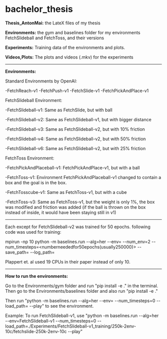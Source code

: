 # bachelor_thesis


**Thesis_AntonMai:** the LateX files of my thesis

**Environments:** the gym and baselines folder for my environments FetchSlideball and FetchToss, and their versions

**Experiments:** Training data of the environments and plots.

**Videos,Plots:** The plots and videos (.mkv) for the experiments

------------------------------------------------------------------------



**Environments:**

 Standard Environments by OpenAI:

  -FetchReach-v1
  -FetchPush-v1
  -FetchSlide-v1
  -FetchPickAndPlace-v1

 FetchSlideball Environment:
 
  -FetchSlideball-v1: Same as FetchSlide, but with ball
  
  -FetchSlideball-v2: Same as FetchSlideball-v1, but with bigger distance

  -FetchSlideball-v3: Same as FetchSlideball-v2, but with 10% friction

  -FetchSlideball-v4: Same as FetchSlideball-v2, but with 50% friction

  -FetchSlideball-v6: Same as FetchSlideball-v2, but with 25% friction

 FetchToss Environment:

  -FetchPickAndPlaceball-v1: FetchPickAndPlace-v1, but with a ball

  -FetchToss-v1: Environment FetchPickAndPlaceball-v1 changed to contain a box and the goal is in the box.

  -FetchTosscube-v1: Same as FetchToss-v1, but with a cube

  -FetchToss-v3: Same as FetchToss-v1, but the weight is only 1%, the box was modified and friction was added (if the ball is thrown on the box instead of inside, it would have been staying still in v1)

-----------------------------------------------


Each except for FetchSlideball-v2 was trained for 50 epochs. following code was used for training:

mpirun -np 10 python -m baselines.run --alg=her --env=<environment> --num_env=2 --num_timesteps=<numberneededfor50epochs(usually250000)> --save_path=<savepath> --log_path=<logpath>

Plappert et. al used 19 CPUs in their paper instead of only 10.

----------------------------

**How to run the environments:**

Go to the Environments/gym folder and run "pip install -e ." in the terminal.
Then go to the Environments/baselines folder and also run "pip install -e ."

Then run "python -m baselines.run --alg=her --env=<environment> --num_timesteps=0 --load_path=<filepath> --play" to see the environment.

Example: To run FetchSlideball-v1, use "python -m baselines.run --alg=her --env=FetchSlideball-v1 --num_timesteps=0 --load_path=./Experiments/FetchSlideball-v1_training/250k-2env-10c/fetchslide-250k-2env-10c --play"






















